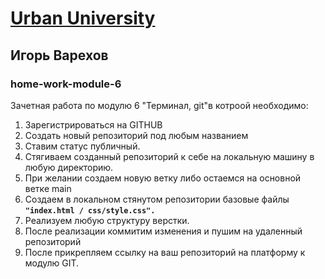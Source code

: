 # [Urban University](https://urban-university.ru/)

## Игорь Варехов

### home-work-module-6
Зачетная работа по модулю 6 "Терминал, git"в котроой необходимо:
1. Зарегистрироваться на GITHUB
2. Создать новый репозиторий под любым названием
3. Ставим статус публичный.
4. Стягиваем созданный репозиторий к себе на локальную машину в любую директорию.
5. При желании создаем новую ветку либо остаемся на основной ветке main
6. Создаем в локальном стянутом репозитории базовые файлы  **``"index.html / css/style.css".``**
7. Реализуем любую структуру верстки.
8. После реализации коммитим изменения и пушим на удаленный репозиторий
9. После прикрепляем ссылку на ваш репозиторий на платформу к модулю GIT.

